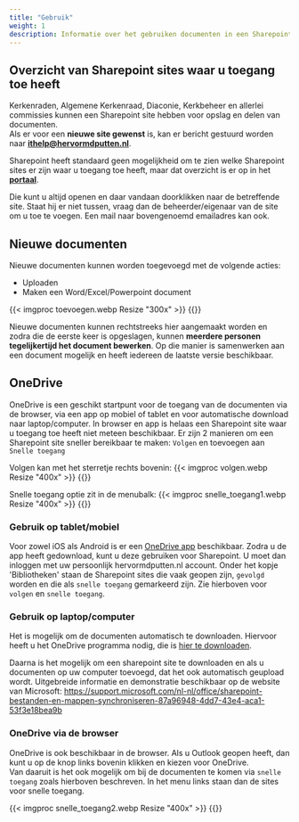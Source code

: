 ```yaml
---
title: "Gebruik"   
weight: 1    
description: Informatie over het gebruiken documenten in een Sharepoint site
---
```


## Overzicht van Sharepoint sites waar u toegang toe heeft

Kerkenraden, Algemene Kerkenraad, Diaconie, Kerkbeheer en allerlei commissies kunnen een Sharepoint site hebben voor opslag en delen van documenten.   
Als er voor een **nieuwe site gewenst** is, kan er bericht gestuurd worden naar **ithelp@hervormdputten.nl**.

Sharepoint heeft standaard geen mogelijkheid om te zien welke Sharepoint sites er zijn waar u toegang toe heeft, maar dat overzicht is er op in het **[portaal](../../portal)**.   

Die kunt u altijd openen en daar vandaan doorklikken naar de betreffende site. Staat hij er niet tussen, vraag dan de beheerder/eigenaar van de site om u toe te voegen. 
Een mail naar bovengenoemd emailadres kan ook.

## Nieuwe documenten

Nieuwe documenten kunnen worden toegevoegd met de volgende acties:
* Uploaden
* Maken een Word/Excel/Powerpoint document

{{< imgproc toevoegen.webp Resize "300x" >}}
{{</imgproc >}}

Nieuwe documenten kunnen rechtstreeks hier aangemaakt worden en zodra die de eerste keer is opgeslagen, kunnen **meerdere personen tegelijkertijd het document bewerken**.
Op die manier is samenwerken aan een document mogelijk en heeft iedereen de laatste versie beschikbaar.

## OneDrive

OneDrive is een geschikt startpunt voor de toegang van de documenten via de browser, via een app op mobiel of tablet en voor automatische download naar laptop/computer.
In browser en app is helaas een Sharepoint site waar u toegang toe heeft niet meteen beschikbaar.
Er zijn 2 manieren om een Sharepoint site sneller bereikbaar te maken: `Volgen` en toevoegen aan `Snelle toegang`

Volgen kan met het sterretje rechts bovenin:
{{< imgproc volgen.webp Resize "400x" >}}
{{</imgproc >}}

Snelle toegang optie zit in de menubalk:
{{< imgproc snelle_toegang1.webp Resize "400x" >}}
{{</imgproc >}}

### Gebruik op tablet/mobiel

Voor zowel iOS als Android is er een [OneDrive app](https://www.microsoft.com/nl-NL/microsoft-365/onedrive/mobile) beschikbaar.
Zodra u de app heeft gedownload, kunt u deze gebruiken voor Sharepoint. U moet dan inloggen met uw persoonlijk hervormdputten.nl account. 
Onder het kopje 'Bibliotheken' staan de Sharepoint sites die vaak geopen zijn, `gevolgd` worden en die als `snelle toegang` gemarkeerd zijn. Zie hierboven voor `volgen` en `snelle toegang`.

### Gebruik op laptop/computer

Het is mogelijk om de documenten automatisch te downloaden. Hiervoor heeft u het OneDrive programma nodig, die is [hier te downloaden](https://www.microsoft.com/nl-nl/microsoft-365/onedrive/download).   

Daarna is het mogelijk om een sharepoint site te downloaden en als u documenten op uw computer toevoegd, dat het ook automatisch geupload wordt.
Uitgebreide informatie en demonstratie beschikbaar op de website van Microsoft:
https://support.microsoft.com/nl-nl/office/sharepoint-bestanden-en-mappen-synchroniseren-87a96948-4dd7-43e4-aca1-53f3e18bea9b

### OneDrive via de browser

OneDrive is ook beschikbaar in de browser. Als u Outlook geopen heeft, dan kunt u op de knop links bovenin klikken en kiezen voor OneDrive.   
Van daaruit is het ook mogelijk om bij de documenten te komen via `snelle toegang` zoals hierboven beschreven. In het menu links staan dan de sites voor snelle toegang.

{{< imgproc snelle_toegang2.webp Resize "400x" >}}
{{</imgproc >}}
